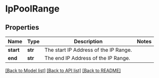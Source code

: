 # IpPoolRange

## Properties
Name | Type | Description | Notes
------------ | ------------- | ------------- | -------------
**start** | **str** | The start IP Address of the IP Range. | 
**end** | **str** | The end IP Address of the IP Range. | 

[[Back to Model list]](../README.md#documentation-for-models) [[Back to API list]](../README.md#documentation-for-api-endpoints) [[Back to README]](../README.md)

